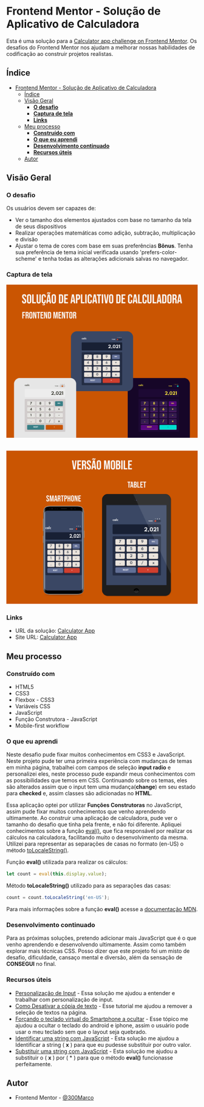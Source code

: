 # Frontend Mentor - Solução de Aplicativo de Calculadora

Esta é uma solução para a [Calculator app challenge on Frontend Mentor](https://www.frontendmentor.io/challenges/calculator-app-9lteq5N29). Os desafios do Frontend Mentor nos ajudam a melhorar nossas habilidades de codificação ao construir projetos realistas. 

## Índice

- [Frontend Mentor - Solução de Aplicativo de Calculadora](#frontend-mentor---solução-de-aplicativo-de-calculadora)
  - [Índice](#índice)
  - [Visão Geral](#visão-geral)
    - [**O desafio**](#o-desafio)
    - [**Captura de tela**](#captura-de-tela)
    - [**Links**](#links)
  - [Meu processo](#meu-processo)
    - [**Construído com**](#construído-com)
    - [**O que eu aprendi**](#o-que-eu-aprendi)
    - [**Desenvolvimento continuado**](#desenvolvimento-continuado)
    - [**Recursos úteis**](#recursos-úteis)
  - [Autor](#autor)

## Visão Geral

### **O desafio**

Os usuários devem ser capazes de:

- Ver o tamanho dos elementos ajustados com base no tamanho da tela de seus dispositivos
- Realizar operações matemáticas como adição, subtração, multiplicação e divisão
- Ajustar o tema de cores com base em suas preferências **Bônus**. Tenha sua preferência de tema inicial verificada usando 'prefers-color-scheme' e tenha todas as alterações adicionais salvas no navegador.

### **Captura de tela**

![Calculator - Web](./github/calculator.png)
<br><br>

![Home Page - Mobile](./github/calculator-mobile.png)

### **Links**

- URL da solução: [Calculator App](https://www.frontendmentor.io/solutions/calculator-app-using-html-css-and-constructor-function-in-javascript-lTo6hVv-y)
- Site URL: [Calculator App](https://app-calculator-marco.netlify.app)

## Meu processo

### **Construído com**

- HTML5
- CSS3
- Flexbox - CSS3
- Variáveis CSS
- JavaScript
- Função Construtora - JavaScript
- Mobile-first workflow

### **O que eu aprendi**

Neste desafio pude fixar muitos conhecimentos em CSS3 e JavaScript.<br>
Neste projeto pude ter uma primeira experiência com mudanças de temas em minha página, trabalhei com campos de seleção **input radio** e personalizei eles, neste processo pude expandir meus conhecimentos com as possibilidades que temos em CSS. Continuando sobre os temas, eles são alterados assim que o input tem uma mudança(**change**) em seu estado para **checked** e, assim classes são adicionadas no **HTML**.

Essa aplicação optei por utilizar **Funções Construtoras** no JavaScript, assim pude fixar muitos conhecimentos que venho aprendendo ultimamente. Ao construir uma aplicação de calculadora, pude ver o tamanho do desafio que tinha pela frente, e não foi diferente. Apliquei conhecimentos sobre a função [eval()](https://developer.mozilla.org/en-US/docs/Web/JavaScript/Reference/Global_Objects/eval), que fica responsável por realizar os cálculos na calculadora, facilitando muito o desenvolvimento da mesma. Utilizei para representar as separações de casas no formato (en-US) o método [toLocaleString()](https://developer.mozilla.org/en-US/docs/Web/JavaScript/Reference/Global_Objects/Number/toLocaleString).

Função **eval()** utilizada para realizar os cálculos:

```JavaScript
let count = eval(this.display.value);
```
Método **toLocaleString()** utilizado para as separações das casas:
```JavaScript
count = count.toLocaleString('en-US');
```

Para mais informações sobre a função **eval()** acesse a [documentação MDN](https://developer.mozilla.org/en-US/docs/Web/JavaScript/Reference/Global_Objects/eval).

### **Desenvolvimento continuado**

Para as próximas soluções, pretendo adicionar mais JavaScript que é o que venho aprendendo e desenvolvendo ultimamente. Assim como também explorar mais técnicas CSS. Posso dizer que este projeto foi um misto de desafio, dificuldade, cansaço mental e diversão, além da sensação de **CONSEGUI** no final.

### **Recursos úteis**

- [Personalização de Input](https://pt.stackoverflow.com/questions/470987/personalizar-input-radio) - Essa solução me ajudou a entender e trabalhar com personalização de input.
- [Como Desativar a cópia de texto](https://www.webtutorial.com.br/como-desativar-a-copia-de-texto-apenas-com-css/) - Esse tutorial me ajudou a remover a seleção de textos na página.
- [Forçando o teclado virtual do Smartphone a ocultar](https://www.ti-enxame.com/pt/javascript/html-mobile-forcando-o-teclado-virtual-ocultar/1066578799/) - Esse tópico me ajudou a ocultar o teclado do android e iphone, assim o usuário pode usar o meu teclado sem que o layout seja quebrado.
- [Identificar uma string com JavaScript](https://pt.stackoverflow.com/questions/3021/como-posso-checar-se-uma-string-cont%C3%A9m-outra-em-javascript) - Esta solução me ajudou a Identificar a string ( **x** ) para que eu pudesse substituir por outro valor.
- [Substituir uma string com JavaScript](https://www.devmedia.com.br/javascript-replace-substituindo-valores-em-uma-string/39176) - Esta solução me ajudou a substituir o ( **x** ) por ( * ) para que o método **eval()** funcionasse perfeitamente.

## Autor

- Frontend Mentor - [@300Marco](https://www.frontendmentor.io/profile/300Marco)
